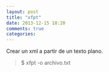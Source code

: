 ```yaml
---
layout: post
title: "xfpt"
date: 2013-12-15 18:20
comments: true
categories: 
---
```

Crear un xml a partir de un texto plano.

>$ xfpt -o archivo.txt

